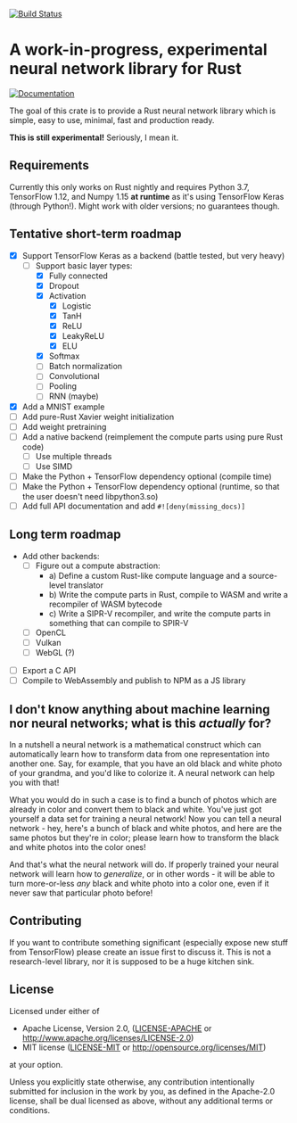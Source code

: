 [![Build Status](https://api.travis-ci.org/koute/sarek.svg)](https://travis-ci.org/koute/sarek)

# A work-in-progress, experimental neural network library for Rust

[![Documentation](https://docs.rs/sarek/badge.svg)](https://docs.rs/sarek/*/sarek/)

The goal of this crate is to provide a Rust neural network library which is simple,
easy to use, minimal, fast and production ready.

**This is still experimental!** Seriously, I mean it.

## Requirements

Currently this only works on Rust nightly and requires Python 3.7, TensorFlow 1.12, and Numpy 1.15
**at runtime** as it's using TensorFlow Keras (through Python!). Might work with older versions;
no guarantees though.

## Tentative short-term roadmap

   * [X] Support TensorFlow Keras as a backend (battle tested, but very heavy)
      * [ ] Support basic layer types:
         * [X] Fully connected
         * [X] Dropout
         * [X] Activation
            * [X] Logistic
            * [X] TanH
            * [X] ReLU
            * [X] LeakyReLU
            * [X] ELU
         * [X] Softmax
         * [ ] Batch normalization
         * [ ] Convolutional
         * [ ] Pooling
         * [ ] RNN (maybe)
   * [X] Add a MNIST example
   * [ ] Add pure-Rust Xavier weight initialization
   * [ ] Add weight pretraining
   * [ ] Add a native backend (reimplement the compute parts using pure Rust code)
      * [ ] Use multiple threads
      * [ ] Use SIMD
   * [ ] Make the Python + TensorFlow dependency optional (compile time)
   * [ ] Make the Python + TensorFlow dependency optional (runtime, so that the user doesn't need libpython3.so)
   * [ ] Add full API documentation and add `#![deny(missing_docs)]`

## Long term roadmap

   * Add other backends:
      * [ ] Figure out a compute abstraction:
         * a) Define a custom Rust-like compute language and a source-level translator
         * b) Write the compute parts in Rust, compile to WASM and write a recompiler of WASM bytecode
         * c) Write a SIPR-V recompiler, and write the compute parts in something that can compile to SPIR-V
      * [ ] OpenCL
      * [ ] Vulkan
      * [ ] WebGL (?)
   * [ ] Export a C API
   * [ ] Compile to WebAssembly and publish to NPM as a JS library

## I don't know anything about machine learning nor neural networks; what is this *actually* for?

In a nutshell a neural network is a mathematical construct which can automatically learn how to transform
data from one representation into another one. Say, for example, that you have an old black and white photo
of your grandma, and you'd like to colorize it. A neural network can help you with that!

What you would do in such a case is to find a bunch of photos which are already in color and convert them
to black and white. You've just got yourself a data set for training a neural network! Now you can tell
a neural network - hey, here's a bunch of black and white photos, and here are the same photos but they're
in color; please learn how to transform the black and white photos into the color ones!

And that's what the neural network will do. If properly trained your neural network will learn
how to *generalize*, or in other words - it will be able to turn more-or-less *any* black and white
photo into a color one, even if it never saw that particular photo before!

## Contributing

If you want to contribute something significant (especially expose new stuff from TensorFlow)
please create an issue first to discuss it. This is not a research-level library, nor it is
supposed to be a huge kitchen sink.

## License

Licensed under either of

  * Apache License, Version 2.0, ([LICENSE-APACHE](LICENSE-APACHE) or http://www.apache.org/licenses/LICENSE-2.0)
  * MIT license ([LICENSE-MIT](LICENSE-MIT) or http://opensource.org/licenses/MIT)

at your option.

Unless you explicitly state otherwise, any contribution intentionally submitted
for inclusion in the work by you, as defined in the Apache-2.0 license, shall be
dual licensed as above, without any additional terms or conditions.
